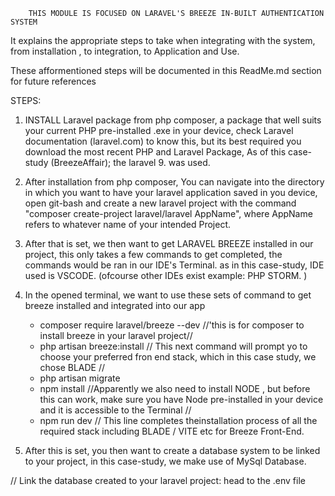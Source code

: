         THIS MODULE IS FOCUSED ON LARAVEL'S BREEZE IN-BUILT AUTHENTICATION SYSTEM

It explains the appropriate steps to take when integrating with the system, from installation , to integration, to Application and Use.

These afformentioned steps will be documented in this ReadMe.md section for future references


STEPS:

1. INSTALL Laravel package from php composer, a package that well suits your current PHP pre-installed .exe in your device, check Laravel documentation (laravel.com) to know this, but its best required you download the most recent PHP and Laravel Package, 
As of this case-study (BreezeAffair); the laravel 9. was used.

2. After installation from php composer, You can navigate into the directory in which you want to have your laravel application saved in you device, open git-bash and create a new laravel project with the command "composer create-project laravel/laravel AppName", where AppName refers to whatever name of your intended Project.

3. After that is set, we then want to get LARAVEL BREEZE installed in our project, this only takes a few commands to get completed, the commands would be ran in our IDE's Terminal. as in this case-study, IDE used is VSCODE.  (ofcourse other IDEs exist example: PHP STORM. )

4. In the opened terminal, we want to use these sets of command to get breeze installed and integrated into our app
    - composer require laravel/breeze --dev     //'this is for composer to install breeze in your laravel project//
    - php artisan breeze:install              // This next command will prompt yo to choose your preferred fron end stack, which in this case study, we chose BLADE //
    - php artisan migrate 
    - npm install              //Apparently we also need to install NODE , but before this can work, make sure you have Node pre-installed in your device and it is accessible to the Terminal //
    - npm  run dev       // This line completes theinstallation process of all the required stack including BLADE / VITE etc for Breeze Front-End.

5. After this is set, you then want to create a database system to be linked to your project, in this case-study, we make use of MySql Database. 

// Link the database created to your laravel project: head to the .env file  










<!-- <p align="center"><a href="https://laravel.com" target="_blank"><img src="https://raw.githubusercontent.com/laravel/art/master/logo-lockup/5%20SVG/2%20CMYK/1%20Full%20Color/laravel-logolockup-cmyk-red.svg" width="400" alt="Laravel Logo"></a></p>

<p align="center">
<a href="https://github.com/laravel/framework/actions"><img src="https://github.com/laravel/framework/workflows/tests/badge.svg" alt="Build Status"></a>
<a href="https://packagist.org/packages/laravel/framework"><img src="https://img.shields.io/packagist/dt/laravel/framework" alt="Total Downloads"></a>
<a href="https://packagist.org/packages/laravel/framework"><img src="https://img.shields.io/packagist/v/laravel/framework" alt="Latest Stable Version"></a>
<a href="https://packagist.org/packages/laravel/framework"><img src="https://img.shields.io/packagist/l/laravel/framework" alt="License"></a>
</p>

## About Laravel

Laravel is a web application framework with expressive, elegant syntax. We believe development must be an enjoyable and creative experience to be truly fulfilling. Laravel takes the pain out of development by easing common tasks used in many web projects, such as:

- [Simple, fast routing engine](https://laravel.com/docs/routing).
- [Powerful dependency injection container](https://laravel.com/docs/container).
- Multiple back-ends for [session](https://laravel.com/docs/session) and [cache](https://laravel.com/docs/cache) storage.
- Expressive, intuitive [database ORM](https://laravel.com/docs/eloquent).
- Database agnostic [schema migrations](https://laravel.com/docs/migrations).
- [Robust background job processing](https://laravel.com/docs/queues).
- [Real-time event broadcasting](https://laravel.com/docs/broadcasting).

Laravel is accessible, powerful, and provides tools required for large, robust applications.

## Learning Laravel

Laravel has the most extensive and thorough [documentation](https://laravel.com/docs) and video tutorial library of all modern web application frameworks, making it a breeze to get started with the framework.

You may also try the [Laravel Bootcamp](https://bootcamp.laravel.com), where you will be guided through building a modern Laravel application from scratch.

If you don't feel like reading, [Laracasts](https://laracasts.com) can help. Laracasts contains over 2000 video tutorials on a range of topics including Laravel, modern PHP, unit testing, and JavaScript. Boost your skills by digging into our comprehensive video library.

## Laravel Sponsors

We would like to extend our thanks to the following sponsors for funding Laravel development. If you are interested in becoming a sponsor, please visit the Laravel [Patreon page](https://patreon.com/taylorotwell).

### Premium Partners

- **[Vehikl](https://vehikl.com/)**
- **[Tighten Co.](https://tighten.co)**
- **[Kirschbaum Development Group](https://kirschbaumdevelopment.com)**
- **[64 Robots](https://64robots.com)**
- **[Cubet Techno Labs](https://cubettech.com)**
- **[Cyber-Duck](https://cyber-duck.co.uk)**
- **[Many](https://www.many.co.uk)**
- **[Webdock, Fast VPS Hosting](https://www.webdock.io/en)**
- **[DevSquad](https://devsquad.com)**
- **[Curotec](https://www.curotec.com/services/technologies/laravel/)**
- **[OP.GG](https://op.gg)**
- **[WebReinvent](https://webreinvent.com/?utm_source=laravel&utm_medium=github&utm_campaign=patreon-sponsors)**
- **[Lendio](https://lendio.com)**

## Contributing

Thank you for considering contributing to the Laravel framework! The contribution guide can be found in the [Laravel documentation](https://laravel.com/docs/contributions).

## Code of Conduct

In order to ensure that the Laravel community is welcoming to all, please review and abide by the [Code of Conduct](https://laravel.com/docs/contributions#code-of-conduct).

## Security Vulnerabilities

If you discover a security vulnerability within Laravel, please send an e-mail to Taylor Otwell via [taylor@laravel.com](mailto:taylor@laravel.com). All security vulnerabilities will be promptly addressed.

## License

The Laravel framework is open-sourced software licensed under the [MIT license](https://opensource.org/licenses/MIT). -->
